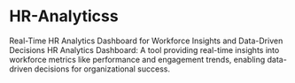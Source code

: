# HR-Analyticss
Real-Time HR Analytics Dashboard for Workforce Insights and Data-Driven Decisions
HR Analytics Dashboard: A tool providing real-time insights into workforce metrics like performance and engagement trends, enabling data-driven decisions for organizational success.
